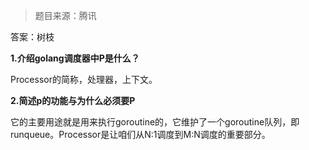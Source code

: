 > 题目来源：腾讯

答案：树枝

**1.介绍golang调度器中P是什么？**

Processor的简称，处理器，上下文。 

**2.简述p的功能与为什么必须要P**

它的主要用途就是用来执行goroutine的，它维护了一个goroutine队列，即runqueue。Processor是让咱们从N:1调度到M:N调度的重要部分。